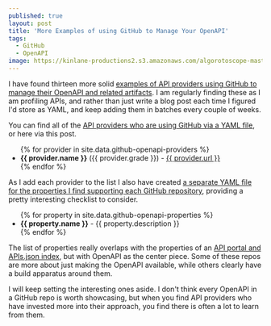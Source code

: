 ```yaml
---
published: true
layout: post
title: 'More Examples of using GitHub to Manage Your OpenAPI'
tags:
  - GitHub
  - OpenAPI
image: https://kinlane-productions2.s3.amazonaws.com/algorotoscope-master/yellow-journalism-japanese-man-sitting.jpeg
---
```

I have found thirteen more solid <a href="https://apievangelist.com/2024/03/31/using-github-to-manage-your-openapis/">examples of API providers using GitHub to manage their OpenAPI and related artifacts</a>. I am regularly finding these as I am profiling APIs, and rather than just write a blog post each time I figured I'd store as YAML, and keep adding them in batches every couple of weeks.

You can find all of the <a href="https://github.com/kinlane/api-evangelist/blob/gh-pages/_data/github-openapi-providers.yml">API providers who are using GitHub via a YAML file</a>, or here via this post.

<ul>
{% for provider in site.data.github-openapi-providers %}
  <li><strong>{{ provider.name }}</strong> ({{ provider.grade }}) - <a href="{{ provider.url }}">{{ provider.url }}</a></li>
{% endfor %}
</ul>

As I add each provider to the list I also have created <a href="https://github.com/kinlane/api-evangelist/blob/gh-pages/_data/github-openapi-properties.yml">a separate YAML file for the properties I find supporting each GitHub repository</a>, providing a pretty interesting checklist to consider.

<ul>
{% for property in site.data.github-openapi-properties %}
  <li><strong>{{ property.name }}</strong> - {{ property.description }}</li>
{% endfor %}
</ul>

The list of properties really overlaps with the properties of an <a href="https://apisjson.org/properties/">API portal and APIs.json index</a>, but with OpenAPI as the center piece. Some of these repos are more about just making the OpenAPI available, while others clearly have a build apparatus around them. 

I will keep setting the interesting ones aside. I don't think every OpenAPI in a GitHub repo is worth showcasing, but when you find API providers who have invested more into their approach, you find there is often a lot to learn from them.